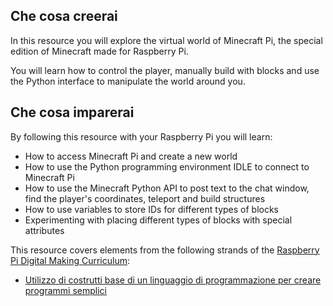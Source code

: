 ## Che cosa creerai

In this resource you will explore the virtual world of Minecraft Pi, the special edition of Minecraft made for Raspberry Pi.

You will learn how to control the player, manually build with blocks and use the Python interface to manipulate the world around you.

## Che cosa imparerai

By following this resource with your Raspberry Pi you will learn:

- How to access Minecraft Pi and create a new world
- How to use the Python programming environment IDLE to connect to Minecraft Pi
- How to use the Minecraft Python API to post text to the chat window, find the player's coordinates, teleport and build structures
- How to use variables to store IDs for different types of blocks
- Experimenting with placing different types of blocks with special attributes

This resource covers elements from the following strands of the [Raspberry Pi Digital Making Curriculum](https://www.raspberrypi.org/curriculum/):

- [Utilizzo di costrutti base di un linguaggio di programmazione per creare programmi semplici](https://www.raspberrypi.org/curriculum/programming/creator)